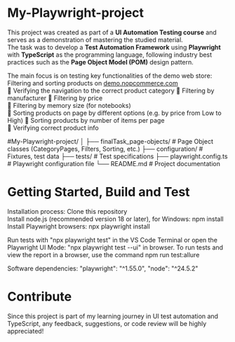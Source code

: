 # My-Playwright-project

This project was created as part of a **UI Automation Testing course** and serves as a demonstration of mastering the studied material.  
The task was to develop a **Test Automation Framework** using **Playwright** with **TypeScript** as the programming language, following industry best practices such as the **Page Object Model (POM)** design pattern.

The main focus is on testing key functionalities of the demo web store:  
Filtering and sorting products on [demo.nopcommerce.com](https://demo.nopcommerce.com)  
🔹 Verifying the navigation to the correct product category
🔹 Filtering by manufacturer
🔹 Filtering by price  
🔹 Filtering by memory size (for notebooks)  
🔹 Sorting products on page by different options (e.g. by price from Low to High) 
🔹 Sorting products by number of items per page  
🔹 Verifying correct product info  


#My-Playwright-project/
│
├── finalTask_page-objects/     # Page Object classes (CategoryPages, Filters, Sorting, etc.)
├── configuration/              # Fixtures, test data
├── tests/                      # Test specifications
├── playwright.config.ts        # Playwright configuration file
└── README.md                   # Project documentation


# Getting Started, Build and Test
Installation process:
 Clone this repository  
 Install node.js (recommended version 18 or later), for Windows: npm install
 Install Playwright browsers: npx playwright install
 
 Run tests with "npx playwright test" in the VS Code Terminal or open the Playwright UI Mode: "npx playwright test --ui" in browser. To run tests and view the report in a browser, use the command npm run test:allure
  
Software dependencies:
   "playwright": "^1.55.0",
    "node": "^24.5.2"
    

# Contribute
Since this project is part of my learning journey in UI test automation and TypeScript,
any feedback, suggestions, or code review will be highly appreciated! 
